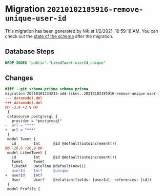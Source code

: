 # Migration `20210102185916-remove-unique-user-id`

This migration has been generated by Nik at 1/2/2021, 10:59:16 AM.
You can check out the [state of the schema](./schema.prisma) after the migration.

## Database Steps

```sql
DROP INDEX "public"."LikedTweet.userId_unique"
```

## Changes

```diff
diff --git schema.prisma schema.prisma
migration 20210101234213-add-likes..20210102185916-remove-unique-user-id
--- datamodel.dml
+++ datamodel.dml
@@ -3,9 +3,9 @@
 }
 datasource postgresql {
   provider = "postgresql"
-  url = "***"
+  url = "***"
 }
 model Tweet {
   id        Int      @id @default(autoincrement())
@@ -28,9 +28,9 @@
 model LikedTweet {
   id        Int      @id @default(autoincrement())
   tweet     Tweet  
   likedAt   DateTime @default(now())
-  userId    Int?     @unique
+  userId    Int?   
   User      User?    @relation(fields: [userId], references: [id])
 }
 model Profile {
```


